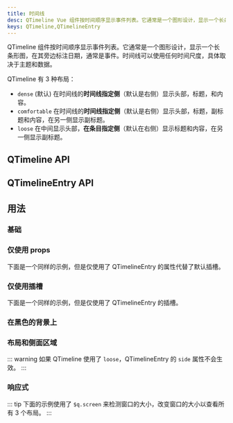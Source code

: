 ```yaml
---
title: 时间线
desc: QTimeline Vue 组件按时间顺序显示事件列表。它通常是一个图形设计，显示一个长条形图，在其旁边标注日期，通常是事件
keys: QTimeline,QTimelineEntry
---
```

QTimeline 组件按时间顺序显示事件列表。它通常是一个图形设计，显示一个长条形图，在其旁边标注日期，通常是事件。时间线可以使用任何时间尺度，具体取决于主题和数据。

QTimeline 有 3 种布局：

* `dense` (默认) 在时间线的**时间线指定侧**（默认是右侧）显示头部，标题，和内容。
* `comfortable` 在时间线的**时间线指定侧**（默认是右侧）显示头部，标题，副标题和内容，在另一侧显示副标题。
* `loose` 在中间显示头部，**在条目指定侧**（默认在右侧）显示标题和内容，在另一侧显示副标题。

## QTimeline API
<doc-api file="QTimeline" />

## QTimelineEntry API
<doc-api file="QTimelineEntry" />

## 用法

### 基础

<doc-example title="基础" file="QTimeline/Basic" scrollable />

### 仅使用 props

下面是一个同样的示例，但是仅使用了 QTimelineEntry 的属性代替了默认插槽。

<doc-example title="仅使用 props" file="QTimeline/PropsOnly" scrollable />

### 仅使用插槽

下面是一个同样的示例，但是仅使用了 QTimelineEntry 的插槽。

<doc-example title="仅使用插槽" file="QTimeline/SlotsOnly" scrollable />

### 在黑色的背景上

<doc-example title="在黑色的背景上" file="QTimeline/Dark" dark scrollable />

### 布局和侧面区域

::: warning
如果 QTimeline 使用了 `loose`，QTimelineEntry 的 `side` 属性不会生效。
:::

<doc-example title="布局和侧面区域" file="QTimeline/Layouts" scrollable />

### 响应式

::: tip
下面的示例使用了 `$q.screen` 来检测窗口的大小，改变窗口的大小以查看所有 3 个布局。
:::

<doc-example title="响应式布局" file="QTimeline/Responsive" scrollable />
